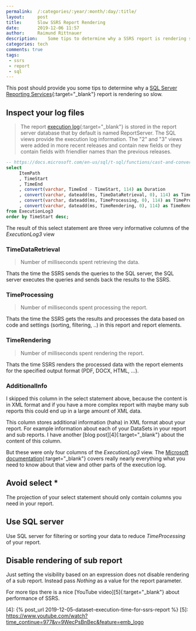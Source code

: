 ```yaml
---
permalink:	/:categories/:year/:month/:day/:title/
layout:     post
title:      Slow SSRS Report Rendering
date:       2019-12-06 11:57
author:     Raimund Rittnauer
description:    Some tips to determine why a SSRS report is rendering so slow
categories: tech
comments: true
tags:
 - ssrs
 - report
 - sql
---
```


This post should provide you some tips to determine why a [SQL Server Reporting Services][1]{:target="_blank"} report is rendering so slow.

## Inspect your log files

> The report [execution log][2]{:target="_blank"} is stored in the report server database that by default is named ReportServer. The SQL views provide the execution log information. The "2" and "3" views were added in more recent releases and contain new fields or they contain fields with friendlier names than the previous releases.

``` sql
-- https://docs.microsoft.com/en-us/sql/t-sql/functions/cast-and-convert-transact-sql?redirectedfrom=MSDN&view=sql-server-ver15
select
     ItemPath
     , TimeStart
     , TimeEnd
     , convert(varchar, TimeEnd - TimeStart, 114) as Duration
     , convert(varchar, dateadd(ms, TimeDataRetrieval, 0), 114) as TimeDataRetrieval
     , convert(varchar, dateadd(ms, TimeProcessing, 0), 114) as TimeProcessing
     , convert(varchar, dateadd(ms, TimeRendering, 0), 114) as TimeRendering
from ExecutionLog3
order by TimeStart desc;
```

The result of this select statement are three very informative columns of the _ExecutionLog3_ view 

### TimeDataRetrieval

> Number of milliseconds spent retrieving the data.

Thats the time the SSRS sends the queries to the SQL server, the SQL server executes the queries and sends back the results to the SSRS.

### TimeProcessing

> Number of milliseconds spent processing the report.

Thats the time the SSRS gets the results and processes the data based on code and settings (sorting, filtering, ..) in this report and report elements.

### TimeRendering

> Number of milliseconds spent rendering the report.

Thats the time SSRS renders the processed data with the report elements for the specified output format (PDF, DOCX, HTML, ...).

### AdditionalInfo

I skipped this column in the select statement above, because the content is in XML format and if you have a more complex report with maybe many sub reports this could end up in a large amount of XML data.

This column stores additional information (haha) in XML format about your report. For example information about each of your DataSets in your report and sub reports. I have another [blog post][4]{:target="_blank"} about the content of this column.

But these were only four columns of the _ExecutionLog3_ view. The [Microsoft documentation][3]{:target="_blank"} covers really nearly everything what you need to know about that view and other parts of the execution log.

## Avoid select *

The projection of your select statement should only contain columns you need in your report.

## Use SQL server

Use SQL server for filtering or sorting your data to reduce _TimeProcessing_ of your report.

## Disable rendering of sub report

Just setting the visibility based on an expression does not disable rendering of a sub report. Instead pass _Nothing_ as a value for the report parameter.

For more tips there is a nice [YouTube video][5]{:target="_blank"} about performance of SSRS.

[1]: https://docs.microsoft.com/en-us/sql/reporting-services/create-deploy-and-manage-mobile-and-paginated-reports?view=sql-server-ver15
[2]: https://docs.microsoft.com/en-us/sql/reporting-services/report-server/report-server-executionlog-and-the-executionlog3-view?view=sql-server-ver15
[3]: https://docs.microsoft.com/en-us/sql/reporting-services/report-server/report-server-executionlog-and-the-executionlog3-view?view=sql-server-ver15#bkmk_executionlog3
[4]: {% post_url 2019-12-05-dataset-execution-time-for-ssrs-report %}
[5]: https://www.youtube.com/watch?time_continue=977&v=9WecPsBnBec&feature=emb_logo
